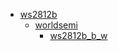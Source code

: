* [ws2812b](/ws2812b)
  * [worldsemi](/ws2812b/worldsemi)
    * [ws2812b_b_w](/ws2812b/worldsemi/ws2812b_b_w)
